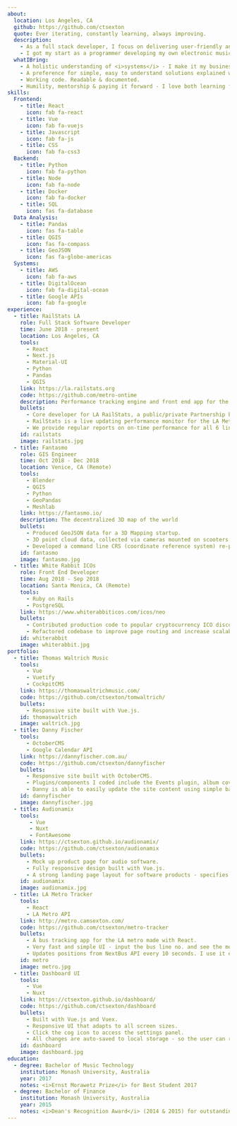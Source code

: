 ```yaml
---
about:
  location: Los Angeles, CA
  github: https://github.com/ctsexton
  quote: Ever iterating, constantly learning, always improving.
  description: 
    - As a full stack developer, I focus on delivering user-friendly and reliable solutions rapidly. I am a generalist with a wide range of experience using modern web development and data analysis tools. 
    - I got my start as a programmer developing my own electronic musical instruments, and I wrote a <a target="_blank" href="https://ctsexton.github.io/camsexton_thesis2017.pdf">thesis</a> on user-interface design in music hardware and software. This knowledge translates well to building more general applications, so now I design all kinds of stuff.
  whatIBring:
    - A holistic understanding of <i>systems</i> - I make it my business to know how the small details fit into the bigger picture.
    - A preference for simple, easy to understand solutions explained with no technical jargon.
    - Working code. Readable & documented.
    - Humility, mentorship & paying it forward - I love both learning from others and sharing what I have learned. I also worked for several years as a (music) teacher and have a healthy skepticism for expensive code bootcamps.
skills:
  Frontend:
    - title: React
      icon: fab fa-react
    - title: Vue
      icon: fab fa-vuejs
    - title: Javascript
      icon: fab fa-js
    - title: CSS
      icon: fab fa-css3
  Backend:
    - title: Python
      icon: fab fa-python
    - title: Node
      icon: fab fa-node
    - title: Docker
      icon: fab fa-docker
    - title: SQL
      icon: fas fa-database
  Data Analysis:
    - title: Pandas
      icon: fas fa-table
    - title: QGIS
      icon: fas fa-compass
    - title: GeoJSON
      icon: fas fa-globe-americas
  Systems:
    - title: AWS
      icon: fab fa-aws
    - title: DigitalOcean
      icon: fab fa-digital-ocean
    - title: Google APIs
      icon: fab fa-google
experience:
  - title: RailStats LA
    role: Full Stack Software Developer
    time: June 2018 - present
    location: Los Angeles, CA
    tools: 
      - React
      - Next.js
      - Material-UI
      - Python
      - Pandas
      - QGIS
    link: https://la.railstats.org
    code: https://github.com/metro-ontime
    description: Performance tracking engine and front end app for the Los Angeles Metro Rail Network
    bullets: 
      - Core developer for LA RailStats, a public/private Partnership between Hack for LA & the LA Metro. 
      - RailStats is a live updating performance monitor for the LA Metro Rail. 
      - We provide regular reports on on-time performance for all 6 lines of the LA rail network.
    id: railstats
    image: railstats.jpg
  - title: Fantasmo
    role: GIS Engineer
    time: Oct 2018 - Dec 2018
    location: Venice, CA (Remote)
    tools: 
      - Blender
      - QGIS
      - Python
      - GeoPandas
      - Meshlab
    link: https://fantasmo.io/
    description: The decentralized 3D map of the world
    bullets: 
      - Produced GeoJSON data for a 3D Mapping startup. 
      - 3D point cloud data, collected via cameras mounted on scooters, was processed to generate accurate & detailed GeoJSON files outlining streets and sidewalks. 
      - Developed a command line CRS (coordinate reference system) re-projection app to convert Cartesian coordinates to global coordinates, useful for positioning shapes on maps.
    id: fantasmo
    image: fantasmo.jpg
  - title: White Rabbit ICOs
    role: Front End Developer
    time: Aug 2018 - Sep 2018
    location: Santa Monica, CA (Remote)
    tools: 
      - Ruby on Rails
      - PostgreSQL
    link: https://www.whiterabbiticos.com/icos/neo
    bullets: 
      - Contributed production code to popular cryptocurrency ICO discovery/news site. 
      - Refactored codebase to improve page routing and increase scalability.
    id: whiterabbit
    image: whiterabbit.jpg
portfolio:
  - title: Thomas Waltrich Music 
    tools: 
      - Vue
      - Vuetify
      - CockpitCMS
    link: https://thomaswaltrichmusic.com/
    code: https://github.com/ctsexton/tomwaltrich/
    bullets: 
      - Responsive site built with Vue.js.
    id: thomaswaltrich
    image: waltrich.jpg
  - title: Danny Fischer
    tools: 
      - OctoberCMS 
      - Google Calendar API
    link: https://dannyfischer.com.au/
    code: https://github.com/ctsexton/dannyfischer
    bullets: 
      - Responsive site built with OctoberCMS. 
      - Plugins/components I coded include the Events plugin, album covers page, a "quote machine" written in Javascript, and a simple blog page. 
      - Danny is able to easily update the site content using simple back end forms.
    id: dannyfischer
    image: dannyfischer.jpg
  - title: Audionamix
    tools: 
       - Vue 
       - Nuxt 
       - FontAwesome
    link: https://ctsexton.github.io/audionamix/
    code: https://github.com/ctsexton/audionamix
    bullets: 
      - Mock up product page for audio software. 
      - Fully responsive design built with Vue.js. 
      - A strong landing page layout for software products - specifies major software features and system requirements.
    id: audionamix
    image: audionamix.jpg
  - title: LA Metro Tracker
    tools: 
      - React
      - LA Metro API
    link: http://metro.camsexton.com/
    code: https://github.com/ctsexton/metro-tracker
    bullets: 
      - A bus tracking app for the LA metro made with React. 
      - Very fast and simple UI - input the bus line no. and see the most recent known positions of all buses on that line displayed on a map. 
      - Updates positions from NextBus API every 10 seconds. I use it every day!
    id: metro
    image: metro.jpg
  - title: Dashboard UI
    tools: 
      - Vue 
      - Nuxt
    link: https://ctsexton.github.io/dashboard/
    code: https://github.com/ctsexton/dashboard
    bullets: 
      - Built with Vue.js and Vuex. 
      - Responsive UI that adapts to all screen sizes. 
      - Click the cog icon to access the settings panel. 
      - All changes are auto-saved to local storage - so the user can reload the page or even restart their browser and keep their settings... without requiring a sign-up process. Neat!
    id: dashboard
    image: dashboard.jpg
education:
  - degree: Bachelor of Music Technology
    institution: Monash University, Australia
    year: 2017
    notes: <i>Ernst Morawetz Prize</i> for Best Student 2017
  - degree: Bachelor of Finance
    institution: Monash University, Australia
    year: 2015
    notes: <i>Dean's Recognition Award</i> (2014 & 2015) for outstanding academic results
---
```


